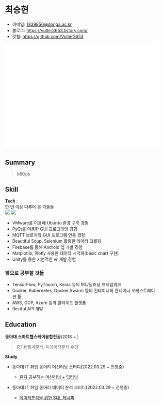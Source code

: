 # 최승현

- 이메일: 1839856@donga.ac.kr  
- 블로그: https://vulter3653.tistory.com/
- 깃헙: https://github.com/Vulter3653

![Metrics](/github-metrics.svg)  


## Summary
> MlOps 

## Skill

**Tech** :  
한 번 이상 다루어 본 기술들   
<img src="https://img.shields.io/badge/Python-3766AB?style=flat-square&logo=Python&logoColor=white"/></a>
<img src="https://img.shields.io/badge/Unity-000000?style=flat-square&logo=Unity&logoColor=white"/></a>

- VMware를 이용해 Ubuntu 환경 구축 경험
- PyQt를 이용한 GUI 프로그래밍 경험
- MQTT 브로커와 GUI 프로그램 연동 경험
- Beautiful Soup, Selenium 활용한 데이터 크롤링
- Firebase를 통해 Android 앱 개발 경험
- Matplotlib, Plotly 사용한 데이터 시각화(basic chart 구현)
- Unity를 통한 기본적인 vr 개발 경험

### 앞으로 공부할 것들
- TensorFlow, PyThorch, Keras 등의 ML/딥러닝 프레임워크
- Docker, Kubernetes, Docker Swarm 등의 컨테이너와 컨테이너 오케스트레이션 툴
- AWS, GCP, Azure 등의 클라우드 플랫폼 
- Restful API 개발
 
## Education  

**동아대 스마트헬스케어융합전공**(2018 ~ )  
> R기반통계분석, 빅데이터분석 수강

**Study**
- 동아대 IT 취업 동아리 머신러닝 스터디(2022.03.29 ~ 진행중)
  - [혼자 공부하는 머신러닝 + 딥러닝](https://g.co/kgs/3XhrQP)

- 동아대 IT 취업 동아리 데이터 분석 스터디(2022.03.29 ~ 진행중)
  - [데이터분석을 위한 SQL 레시피](https://g.co/kgs/wPVrmG)
